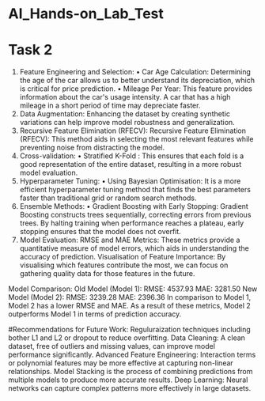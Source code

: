 # AI_Hands-on_Lab_Test
# Task 2
1. Feature Engineering and Selection:
    • Car Age Calculation: Determining the age of the car allows us to better understand its depreciation, which is critical for price prediction.
    • Mileage Per Year: This feature provides information about the car's usage intensity. A car that has a high mileage in a short period of time may depreciate faster.
2. Data Augmentation: Enhancing the dataset by creating synthetic variations can help improve model robustness and generalization.
3. Recursive Feature Elimination (RFECV): Recursive Feature Elimination (RFECV): This method aids in selecting the most relevant features while preventing noise from distracting the model.
4. Cross-validation:
    • Stratified K-Fold : This ensures that each fold is a good representation of the entire dataset, resulting in a more robust model evaluation.
5. Hyperparameter Tuning:
    • Using Bayesian Optimisation: It is a more efficient hyperparameter tuning method that finds the best parameters faster than traditional grid or random search methods.
6. Ensemble Methods:
    • Gradient Boosting with Early Stopping: Gradient Boosting constructs trees sequentially, correcting errors from previous trees. By halting training when performance reaches a plateau, early stopping ensures that the model does not overfit.
7. Model Evaluation: RMSE and MAE Metrics: These metrics provide a quantitative measure of model errors, which aids in understanding the accuracy of prediction.
Visualisation of Feature Importance: By visualising which features contribute the most, we can focus on gathering quality data for those features in the future.


Model Comparison:
Old Model (Model 1):
RMSE: 4537.93
MAE: 3281.50
New Model (Model 2):
RMSE: 3239.28
MAE: 2396.36
In comparison to Model 1, Model 2 has a lower RMSE and MAE. As a result of these metrics, Model 2 outperforms Model 1 in terms of prediction accuracy.

#Recommendations for Future Work:
Reguluraization techniques including bother L1 and L2 or dropout to reduce overfitting.
Data Cleaning: A clean dataset, free of outliers and missing values, can improve model performance significantly.
Advanced Feature Engineering: Interaction terms or polynomial features may be more effective at capturing non-linear relationships.
Model Stacking is the process of combining predictions from multiple models to produce more accurate results.
Deep Learning: Neural networks can capture complex patterns more effectively in large datasets.